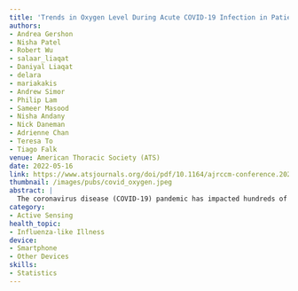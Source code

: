 ```yaml
---
title: 'Trends in Oxygen Level During Acute COVID-19 Infection in Patients Quarantining at Home'
authors: 
- Andrea Gershon
- Nisha Patel
- Robert Wu
- salaar_liaqat
- Daniyal Liaqat
- delara
- mariakakis
- Andrew Simor
- Philip Lam
- Sameer Masood
- Nisha Andany
- Nick Daneman
- Adrienne Chan
- Teresa To
- Tiago Falk
venue: American Thoracic Society (ATS)
date: 2022-05-16
link: https://www.atsjournals.org/doi/pdf/10.1164/ajrccm-conference.2022.205.1_MeetingAbstracts.A3169
thumbnail: /images/pubs/covid_oxygen.jpeg
abstract: |
  The coronavirus disease (COVID-19) pandemic has impacted hundreds of millions of people worldwide. Most patients with COVID-19 will have mild-moderate illness and can be managed at home, but a minority are hospitalized due to declining oxygen levels. Since objective hypoxia does not always result in subjective dyspnea in patients with COVID-19, some health care providers have used oxygen saturation monitors to monitor for worsening symptoms. Knowledge of oxygenation levels over the course of acute COVID-19 infection may help health care providers and patients know what to expect of COVID-19 infection and when they should seek further medical attention.
category:
- Active Sensing
health_topic:
- Influenza-like Illness
device:
- Smartphone
- Other Devices
skills:
- Statistics
---
```

